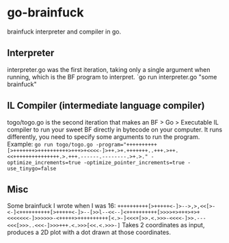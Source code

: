 # go-brainfuck
 brainfuck interpreter and compiler in go.

## Interpreter
 interpreter.go was the first iteration, taking only a single argument when running, which is the BF program to interpret. `go run interpreter.go "some brainfuck"

## IL Compiler (intermediate language compiler)
 togo/togo.go is the second iteration that makes an BF > Go > Executable IL compiler to run your sweet BF directly in bytecode on your computer.
 It runs differently, you need to specify some arguments to run the program.
 Example:
 `go run togo/togo.go -program="++++++++++[>+++++++>++++++++++>+++>+<<<<-]>++.>+.+++++++..+++.>++.<<+++++++++++++++.>.+++.------.--------.>+.>." -optimize_increments=true -optimize_pointer_increments=true -use_tinygo=false `

## Misc
 Some brainfuck I wrote when I was 16:
 `++++++++++[>+++++<-]>-->,>,<<[>-<-]<++++++++++[>+++++<-]>--[>>l--<<--]<++++++++++[>>>>+>+++>+>+<<<<<<<-]>>>>>>-<+++++>++++++++++[<.>-]<<<+[>>.<.>>>-<<<<-]>>.---<<<[>>>..<<<-]>>>+++.<.>>>[<<.<.>>>-]`
 Takes 2 coordinates as input, produces a 2D plot with a dot drawn at those coordinates.